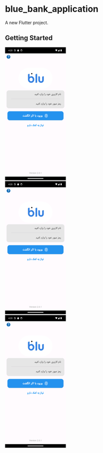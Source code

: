 # blue_bank_application

A new Flutter project.

## Getting Started

<img src="https://raw.githubusercontent.com/mahdiramazani/blue-bank-application/main/assets/images/readme.png" width="200">


 <div class="grid-container">
  <div class="grid-item"><img src="https://raw.githubusercontent.com/mahdiramazani/blue-bank-application/main/assets/images/readme.png" width="200"></div>
  <div class="grid-item"><img src="https://raw.githubusercontent.com/mahdiramazani/blue-bank-application/main/assets/images/readme.png" width="200"></div>

</div> 